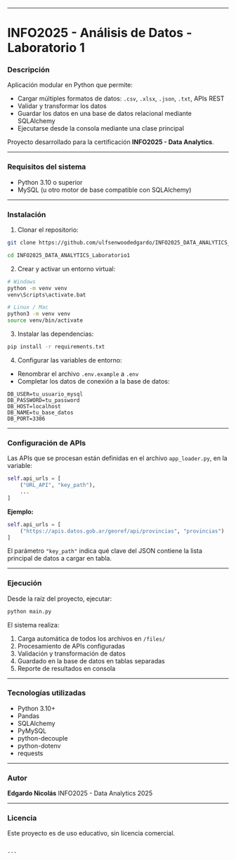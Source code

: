 
---

# INFO2025 - Análisis de Datos - Laboratorio 1

### Descripción

Aplicación modular en Python que permite:

- Cargar múltiples formatos de datos: `.csv`, `.xlsx`, `.json`, `.txt`, APIs REST
- Validar y transformar los datos
- Guardar los datos en una base de datos relacional mediante SQLAlchemy
- Ejecutarse desde la consola mediante una clase principal

Proyecto desarrollado para la certificación **INFO2025 - Data Analytics**.

---

### Requisitos del sistema

- Python 3.10 o superior
- MySQL (u otro motor de base compatible con SQLAlchemy)

---

### Instalación

1. Clonar el repositorio:

```bash
git clone https://github.com/ulfsenwoodedgardo/INFO2025_DATA_ANALYTICS_Laboratorio1.git

cd INFO2025_DATA_ANALYTICS_Laboratorio1
````

2. Crear y activar un entorno virtual:

```bash
# Windows
python -m venv venv
venv\Scripts\activate.bat

# Linux / Mac
python3 -m venv venv
source venv/bin/activate
```

3. Instalar las dependencias:

```bash
pip install -r requirements.txt
```

4. Configurar las variables de entorno:

* Renombrar el archivo `.env.example` a `.env`
* Completar los datos de conexión a la base de datos:

```env
DB_USER=tu_usuario_mysql
DB_PASSWORD=tu_password
DB_HOST=localhost
DB_NAME=tu_base_datos
DB_PORT=3306
```

---

### Configuración de APIs

Las APIs que se procesan están definidas en el archivo `app_loader.py`, en la variable:

```python
self.api_urls = [
    ("URL_API", "key_path"),
    ...
]
```

**Ejemplo:**

```python
self.api_urls = [
    ("https://apis.datos.gob.ar/georef/api/provincias", "provincias")
]
```

El parámetro `"key_path"` indica qué clave del JSON contiene la lista principal de datos a cargar en tabla.

---

### Ejecución

Desde la raíz del proyecto, ejecutar:

```bash
python main.py
```

El sistema realiza:

1. Carga automática de todos los archivos en `/files/`
2. Procesamiento de APIs configuradas
3. Validación y transformación de datos
4. Guardado en la base de datos en tablas separadas
5. Reporte de resultados en consola

---

### Tecnologías utilizadas

* Python 3.10+
* Pandas
* SQLAlchemy
* PyMySQL
* python-decouple
* python-dotenv
* requests

---

### Autor

**Edgardo Nicolás**
INFO2025 - Data Analytics 2025

---

### Licencia

Este proyecto es de uso educativo, sin licencia comercial.

```

---
